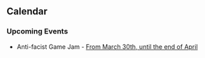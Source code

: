<div class="col-lg-4 text-left" style="margin-top: 25px;" markdown="1">

## Calendar

### Upcoming Events
- Anti-facist Game Jam - [From March 30th, until the end of April](https://www.facebook.com/events/840567319669135/)
</div>
